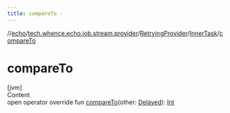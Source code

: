 ```yaml
---
title: compareTo -
---
```

//[echo](../../../index.md)/[tech.whence.echo.job.stream.provider](../../index.md)/[RetryingProvider](../index.md)/[InnerTask](index.md)/[compareTo](compare-to.md)



# compareTo  
[jvm]  
Content  
open operator override fun [compareTo](compare-to.md)(other: [Delayed](https://docs.oracle.com/javase/8/docs/api/java/util/concurrent/Delayed.html)): [Int](https://kotlinlang.org/api/latest/jvm/stdlib/kotlin/-int/index.html)  



